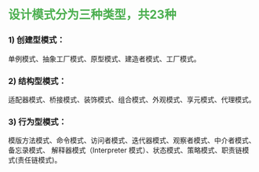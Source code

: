 ## <font color=#4CAF50 size=5 > 设计模式分为三种类型，共23种  </font>

### 1) 创建型模式：
单例模式、抽象工厂模式、原型模式、建造者模式、工厂模式。
### 2) 结构型模式：
适配器模式、桥接模式、装饰模式、组合模式、外观模式、享元模式、代理模式。 
### 3) 行为型模式：
模版方法模式、命令模式、访问者模式、迭代器模式、观察者模式、中介者模式、备忘录模式、 解释器模式（Interpreter 模式）、状态模式、策略模式、职责链模式(责任链模式)。